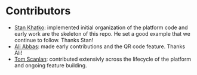 # Contributors

* [Stan Khatko](https://github.com/stanislavkhatko):
  implemented initial organization of the platform code and early work are the skeleton of this repo. He set a good example that we continue to follow. Thanks Stan!
* [Ali Abbas](https://github.com/aliabbas12):
  made early contributions and the QR code feature. Thanks Ali!
* [Tom Scanlan](https://github.com/tompscanlan):
  contributed extensivly across the lifecycle of the platform and ongoing feature building.